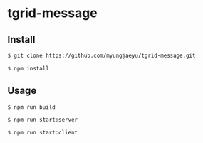 # tgrid-message


## Install
```bash
$ git clone https://github.com/myungjaeyu/tgrid-message.git

$ npm install
```

## Usage
```bash
$ npm run build

$ npm run start:server

$ npm run start:client
```